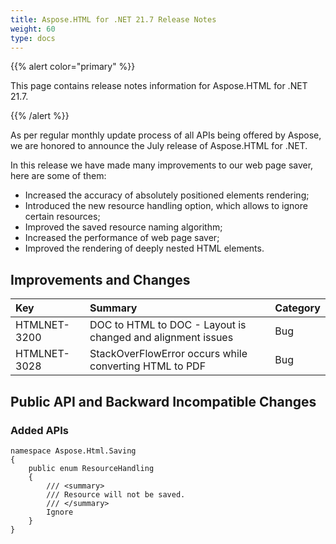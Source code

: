 ```yaml
---
title: Aspose.HTML for .NET 21.7 Release Notes
weight: 60
type: docs
---
```

{{% alert color="primary" %}}

This page contains release notes information for Aspose.HTML for .NET 21.7.

{{% /alert %}}

As per regular monthly update process of all APIs being offered by Aspose, we are honored to announce the July release of Aspose.HTML for .NET.

In this release we have made many improvements to our web page saver, here are some of them:

- Increased the accuracy of absolutely positioned elements rendering;
- Introduced the new resource handling option, which allows to ignore certain resources;
- Improved the saved resource naming algorithm;
- Increased the performance of web page saver;
- Improved the rendering of deeply nested HTML elements.

## **Improvements and Changes**

|**Key**|**Summary**|**Category**|
| :- | :- | :- |
|HTMLNET-3200|DOC to HTML to DOC - Layout is changed and alignment issues|Bug|
|HTMLNET-3028|StackOverFlowError occurs while converting HTML to PDF|Bug|

## **Public API and Backward Incompatible Changes**
### **Added APIs**

```
namespace Aspose.Html.Saving
{
    public enum ResourceHandling
    {
        /// <summary>
        /// Resource will not be saved.
        /// </summary>
        Ignore
    }
}
```
